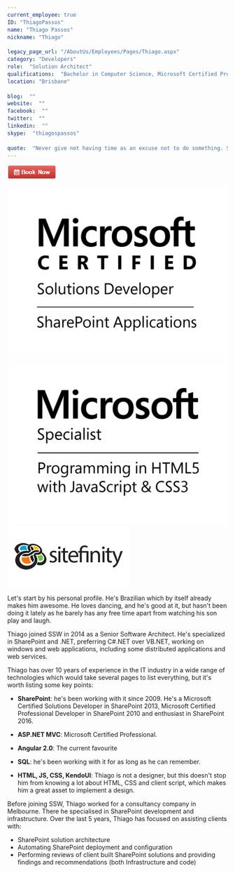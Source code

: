 ```yaml
---
current_employee: true
ID: "ThiagoPassos"
name: "Thiago Passos"
nickname: "Thiago"

legacy_page_url: "/AboutUs/Employees/Pages/Thiago.aspx"
category: "Developers"
role:  "Solution Architect"
qualifications:  "Bachelor in Computer Science, Microsoft Certified Professional Developer, Microsoft Certified Technology Specialist, Microsoft Certified Solutions Developer"
location: "Brisbane"

blog:  ""
website:  ""
facebook:  ""
twitter:  ""
linkedin:  ""
skype:  "thiagospassos"

quote:  "Never give not having time as an excuse not to do something. Set your priorities and goals and you'll find out that a day may have 48 hours"
---
```


 [ ![BookNow.png](./Images/Bio/BookNow.png)](http://veethere.com/With/ThiagoPassos) 
    

 ![MCSD_ShareApp_Blk.png](./Images/Bio/MCSD_ShareApp_Blk.png) 
 ![Special_ProgHTML5_Blk.png](./Images/Bio/Special_ProgHTML5_Blk.png) 
 ![Sitefinity](./Images/Bio/logo_sitefinity.png) 
 

Let's start by his personal profile. He's Brazilian which by itself already makes him awesome. He loves dancing, and he's good at it, but hasn't been doing it lately as he barely has any free time apart from watching his son play and laugh.

Thiago joined SSW in 2014 as a Senior Software Architect. He's specialized in SharePoint and .NET, preferring C#.NET over VB.NET, working on windows and web applications, including some distributed applications and web services.

Thiago has over 10 years of experience in the IT industry in a wide range of technologies which would take several pages to list everything, but it's worth listing some key points:

*   **SharePoint**: he's been working with it since 2009. He's a Microsoft Certified Solutions Developer in SharePoint 2013, Microsoft Certified Professional Developer in SharePoint 2010 and enthusiast in SharePoint 2016.
*   **ASP.NET MVC**: Microsoft Certified Professional.
*   **Angular 2.0**: The current favourite   

*   **SQL**: he's been working with it for as long as he can remember.
*   **HTML, JS, CSS, KendoUI**: Thiago is not a designer, but this doesn't stop him from knowing a lot about HTML, CSS and client script, which makes him a great asset to implement a design.    

Before joining SSW, Thiago worked for a consultancy company in Melbourne. There he specialised in SharePoint development and infrastructure. Over the last 5 years, Thiago has focused on assisting clients with:

*   SharePoint solution architecture
*   Automating SharePoint deployment and configuration
*   Performing reviews of client built SharePoint solutions and providing findings and recommendations (both Infrastructure and code)